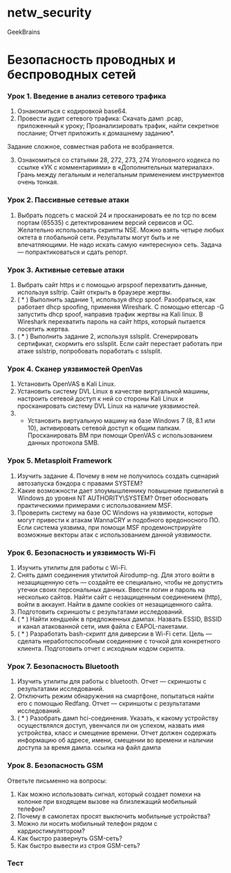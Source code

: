# netw_security
GeekBrains

# Безопасность проводных и беспроводных сетей

### Урок 1. Введение в анализ сетевого трафика
1. Ознакомиться с кодировкой base64.
2. Провести аудит сетевого трафика:
Скачать дамп .pcap, приложенный к уроку;
Проанализировать трафик, найти секретное послание;
Отчет приложить к домашнему заданию*.

Задание сложное, совместная работа не возбраняется.

3. Ознакомиться со статьями 28, 272, 273, 274 Уголовного кодекса по ссылке «УК с комментариями» в «Дополнительных материалах». Грань между легальным и нелегальным применением инструментов очень тонкая.

### Урок 2. Пассивные сетевые атаки
1. Выбрать подсеть с маской 24 и просканировать ее по tcp по всем портам (65535) с детектированием версий сервисов и ОС. Желательно использовать скрипты NSE. Можно взять четыре любых октета в глобальной сети.
Результаты могут быть и не впечатляющими. Не надо искать самую «интересную» сеть. Задача — попрактиковаться и сдать репорт.

### Урок 3. Активные сетевые атаки
1. Выбрать сайт https и с помощью arpspoof перехватить данные, используя ssltrip. Сайт открыть в браузере жертвы.
2. ( * ) Выполнить задание 1, используя dhcp spoof. Разобраться, как работает dhcp spoofing, применяя Wireshark. С помощью ettercap -G запустить dhcp spoof, направив трафик жертвы на Kali linux. В Wireshark перехватить пароль на сайт https, который пытается посетить жертва.
3. ( * ) Выполнить задание 2, используя sslsplit. Сгенерировать сертификат, скормить его sslsplit. Если сайт перестает работать при атаке sslstrip, попробовать поработать с sslsplit.

### Урок 4. Сканер уязвимостей OpenVas
1. Установить OpenVAS в Kali Linux.
2. Установить систему DVL Linux в качестве виртуальной машины, настроить сетевой доступ к ней со стороны Kali Linux и просканировать систему DVL Linux на наличие уязвимостей.
3. * Установить виртуальную машину на базе Windows 7 (8, 8.1 или 10), активировать сетевой доступ к общим папкам. Просканировать ВМ при помощи OpenVAS с использованием данных протокола SMB.
  
### Урок 5. Metasploit Framework
1. Изучить задание 4. Почему в нем не получилось создать сценарий автозапуска бэкдора с правами SYSTEM?
2. Какие возможности дает злоумышленнику повышение привилегий в Windows до уровня NT AUTHORITY\SYSTEM? Ответ обосновать практическими примерами с использованием MSF.
3. Проверить систему на базе ОС Windows на уязвимости, которые могут привести к атакам WannaCRY и подобного вредоносного ПО. Если система уязвима, при помощи MSF продемонстрируйте возможные векторы атак с использованием данной уязвимости.

### Урок 6. Безопасность и уязвимость Wi-Fi
1. Изучить утилиты для работы с Wi-Fi.
2. Снять дамп соединения утилитой Airodump-ng. Для этого войти в незащищенную сеть — создайте ее специально, чтобы не допустить утечки своих персональных данных. Ввести логин и пароль на несколько сайтов. Найти сайт с незащищенным соединением (http), войти в аккаунт. Найти в дампе cookies от незащищенного сайта.
3. Подготовить скриншоты с результатами исследований.
4. ( * ) Найти хендшейк в предложенных дампах. Назвать ESSID, BSSID и канал атакованной сети, имя файла с EAPOL-пакетами.
5. ( * ) Разработать bash-скрипт для диверсии в Wi-Fi сети. Цель — сделать неработоспособным соединение с точкой для конкретного клиента. Подготовить отчет с исходным кодом скрипта.
  
### Урок 7. Безопасность Bluetooth
1. Изучить утилиты для работы с bluetooth. Отчет — скриншоты с результатами исследований.
2. Отключить режим обнаружения на смартфоне, попытаться найти его с помощью Redfang. Отчет — скриншоты с результатами исследований.
3. ( * ) Разобрать дамп hci-соединения. Указать, к какому устройству осуществлялся доступ, увенчался ли он успехом, назвать имя устройства, класс и смещение времени. Отчет должен содержать информацию об адресе, имени, смещении во времени и наличии доступа за время дампа.
ссылка на файл дампа

### Урок 8. Безопасность GSM
Ответьте письменно на вопросы:
1. Как можно использовать сигнал, который создает помехи на колонке при входящем вызове на близлежащий мобильный телефон?
2. Почему в самолетах просят выключить мобильные устройства?
3. Можно ли носить мобильный телефон рядом с кардиостимулятором?
4. Как быстро развернуть GSM-сеть?
5. Как быстро вывести из строя GSM-сеть?

### Тест
